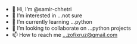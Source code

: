 - 👋 Hi, I’m @samir-chhetri
- 👀 I’m interested in ...not sure
- 🌱 I’m currently learning ...python
- 💞️ I’m looking to collaborate on ...python projects
- 📫 How to reach me ...zofixruz@gmail.com

<!---
samir-chhetri/samir-chhetri is a ✨ special ✨ repository because its `README.md` (this file) appears on your GitHub profile.
You can click the Preview link to take a look at your changes.
--->
